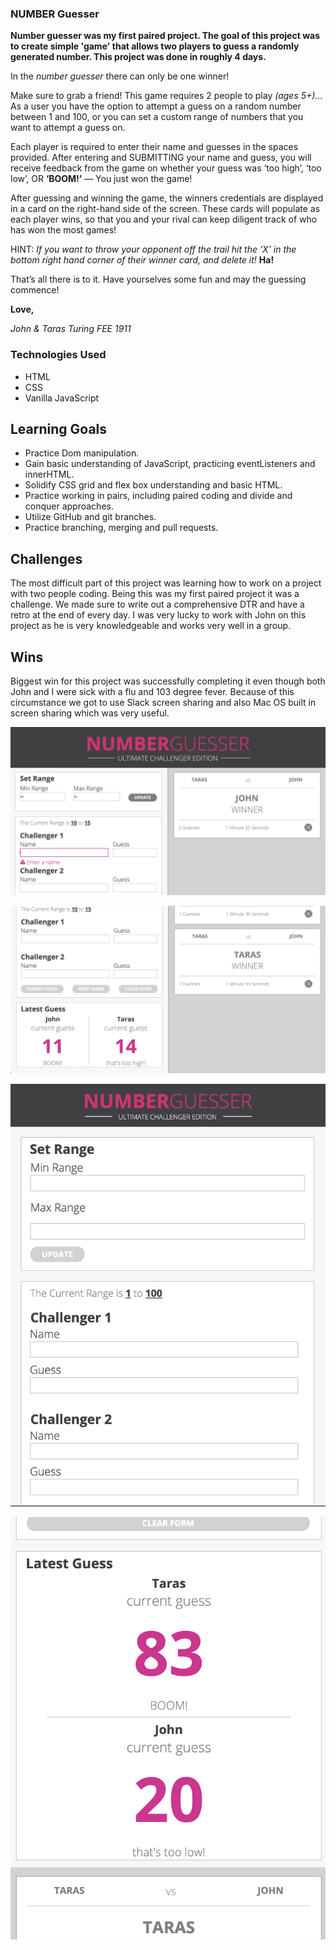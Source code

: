 ### NUMBER Guesser

__Number guesser was my first paired project. The goal of this project was to create simple 'game' that allows two players to guess a randomly generated number. This project was done in roughly 4 days.__

In the _number guesser_ there can only be one winner!

Make sure to grab a friend! This game requires 2 people to play _(ages 5+)…_
As a user you have the option to attempt a guess on a random number between 1 and 100, or you can set a custom range of numbers that you want to attempt a guess on.

Each player is required to enter their name and guesses in the spaces provided. After entering and SUBMITTING your name and guess, you will receive feedback from the game on whether your guess was ‘too high’, ‘too low’, OR __‘BOOM!’__ — You just won the game!

After guessing and winning the game, the winners credentials are displayed in a card on the right-hand side of the screen. These cards will populate as each player wins, so that you and your rival can keep diligent track of who has won the most games!

HINT: _If you want to throw your opponent off the trail hit the ‘X’ in the bottom right hand corner of their winner card, and delete it!_ __Ha!__

That’s all there is to it. Have yourselves some fun and may the guessing commence!

__Love,__

_John & Taras Turing FEE 1911_


### Technologies Used

* HTML
* CSS
* Vanilla JavaScript  

## Learning Goals
* Practice Dom manipulation.  
* Gain basic understanding of JavaScript, practicing eventListeners and innerHTML.
* Solidify CSS grid and flex box understanding and basic HTML. 
* Practice working in pairs, including paired coding and divide and conquer approaches. 
* Utilize GitHub and git branches.
* Practice branching, merging and pull requests.

## Challenges

The most difficult part of this project was learning how to work on a project with two people coding. Being this was my first paired project it was a challenge. We made sure to write out a comprehensive DTR and have a retro at the end of every day. I was very lucky to work with John on this project as he is very knowledgeable and works very well in a group. 

## Wins
Biggest win for this project was successfully completing it even though both John and I were sick with a flu and 103 degree fever.  Because of this circumstance we got to use Slack screen sharing and also Mac OS built in screen sharing which was very useful.


![](assets/screen_shot_1.png)

![](assets/screen_shot_2.png)

![](assets/screen_shot_3.png)

![](assets/screen_shot_4.png)
